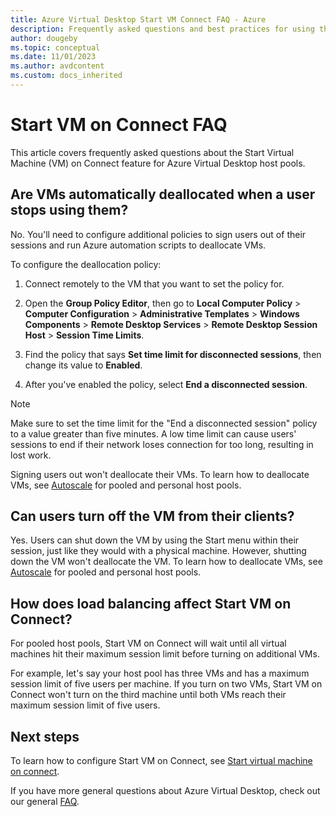 ```yaml
---
title: Azure Virtual Desktop Start VM Connect FAQ - Azure
description: Frequently asked questions and best practices for using the Start VM on Connect feature.
author: dougeby
ms.topic: conceptual
ms.date: 11/01/2023
ms.author: avdcontent
ms.custom: docs_inherited
---
```

# Start VM on Connect FAQ

This article covers frequently asked questions about the Start Virtual Machine (VM) on Connect feature for Azure Virtual Desktop host pools.

## Are VMs automatically deallocated when a user stops using them?

No. You'll need to configure additional policies to sign users out of their sessions and run Azure automation scripts to deallocate VMs.

To configure the deallocation policy:

1. Connect remotely to the VM that you want to set the policy for.

2. Open the **Group Policy Editor**, then go to **Local Computer Policy** > **Computer Configuration** > **Administrative Templates** > **Windows Components** > **Remote Desktop Services** > **Remote Desktop Session Host** > **Session Time Limits**.

3. Find the policy that says **Set time limit for disconnected sessions**, then change its value to **Enabled**.

4. After you've enabled the policy, select **End a disconnected session**.

>[!NOTE]
>Make sure to set the time limit for the "End a disconnected session" policy to a value greater than five minutes. A low time limit can cause users' sessions to end if their network loses connection for too long, resulting in lost work.

Signing users out won't deallocate their VMs. To learn how to deallocate VMs, see [Autoscale](autoscale-scaling-plan.md) for pooled and personal host pools.

## Can users turn off the VM from their clients?

Yes. Users can shut down the VM by using the Start menu within their session, just like they would with a physical machine. However, shutting down the VM won't deallocate the VM. To learn how to deallocate VMs, see [Autoscale](autoscale-scaling-plan.md) for pooled and personal host pools.

## How does load balancing affect Start VM on Connect?

For pooled host pools, Start VM on Connect will wait until all virtual machines hit their maximum session limit before turning on additional VMs.

For example, let's say your host pool has three VMs and has a maximum session limit of five users per machine. If you turn on two VMs, Start VM on Connect won't turn on the third machine until both VMs reach their maximum session limit of five users.

## Next steps

To learn how to configure Start VM on Connect, see [Start virtual machine on connect](start-virtual-machine-connect.md).

If you have more general questions about Azure Virtual Desktop, check out our general [FAQ](faq.yml).
